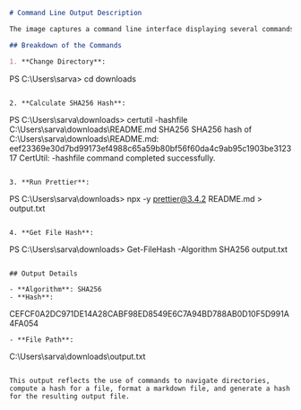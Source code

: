 ```markdown
# Command Line Output Description

The image captures a command line interface displaying several commands and their outputs. 

## Breakdown of the Commands

1. **Change Directory**:
   ```
   PS C:\Users\sarva> cd downloads
   ```

2. **Calculate SHA256 Hash**:
   ```
   PS C:\Users\sarva\downloads> certutil -hashfile C:\Users\sarva\downloads\README.md SHA256
   SHA256 hash of C:\Users\sarva\downloads\README.md: 
   eef23369e30d7bd99173ef4988c65a59b80bf56f60da4c9ab95c1903be312317
   CertUtil: -hashfile command completed successfully.
   ```

3. **Run Prettier**:
   ```
   PS C:\Users\sarva\downloads> npx -y prettier@3.4.2 README.md > output.txt
   ```

4. **Get File Hash**:
   ```
   PS C:\Users\sarva\downloads> Get-FileHash -Algorithm SHA256 output.txt
   ```

## Output Details

- **Algorithm**: SHA256
- **Hash**: 
  ```
  CEFCF0A2DC971DE14A28CABF98ED8549E6C7A94BD788AB0D10F5D991A4FA054
  ```
- **File Path**: 
  ```
  C:\Users\sarva\downloads\output.txt
  ```

This output reflects the use of commands to navigate directories, compute a hash for a file, format a markdown file, and generate a hash for the resulting output file.
```